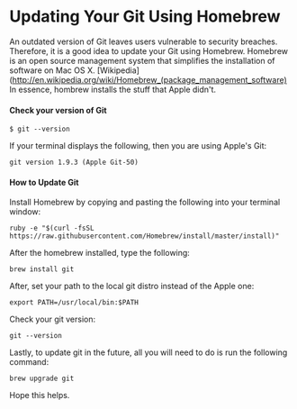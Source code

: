 Updating Your Git Using Homebrew
===

An outdated version of Git leaves users vulnerable to security breaches. Therefore, it is a good idea to update your Git using Homebrew. Homebrew is an open source management system that simplifies the installation of software on Mac OS X. [Wikipedia](http://en.wikipedia.org/wiki/Homebrew_(package_management_software) In essence, hombrew installs the stuff that Apple didn't.

#### Check your version of Git

`$ git --version`

If your terminal displays the following, then you are using Apple's Git:

`git version 1.9.3 (Apple Git-50)`

#### How to Update Git

Install Homebrew by copying and pasting the following into your terminal window:

`ruby -e "$(curl -fsSL https://raw.githubusercontent.com/Homebrew/install/master/install)"`

After the homebrew installed, type the following:

`brew install git`

After, set your path to the local git distro instead of the Apple one:

`export PATH=/usr/local/bin:$PATH`

Check your git version:

`git --version`

Lastly, to update git in the future, all you will need to do is run the following command:

`brew upgrade git`

Hope this helps.